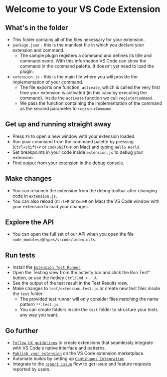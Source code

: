 # Welcome to your VS Code Extension

## What's in the folder

-   This folder contains all of the files necessary for your extension.
-   `package.json` - this is the manifest file in which you declare your
    extension and command.
    -   The sample plugin registers a command and defines its title and command
        name. With this information VS Code can show the command in the command
        palette. It doesn’t yet need to load the plugin.
-   `extension.js` - this is the main file where you will provide the
    implementation of your command.
    -   The file exports one function, `activate`, which is called the very
        first time your extension is activated (in this case by executing the
        command). Inside the `activate` function we call `registerCommand`.
    -   We pass the function containing the implementation of the command as the
        second parameter to `registerCommand`.

## Get up and running straight away

-   Press `F5` to open a new window with your extension loaded.
-   Run your command from the command palette by pressing (`Ctrl+Shift+P` or
    `Cmd+Shift+P` on Mac) and typing `Hello World`.
-   Set breakpoints in your code inside `extension.js` to debug your extension.
-   Find output from your extension in the debug console.

## Make changes

-   You can relaunch the extension from the debug toolbar after changing code in
    `extension.js`.
-   You can also reload (`Ctrl+R` or `Cmd+R` on Mac) the VS Code window with
    your extension to load your changes.

## Explore the API

-   You can open the full set of our API when you open the file
    `node_modules/@types/vscode/index.d.ts`.

## Run tests

-   Install the
    [`Extension Test Runner`](https://marketplace.visualstudio.com/items?itemName=ms-vscode.extension-test-runner)
-   Open the Testing view from the activity bar and click the Run Test" button,
    or use the hotkey `Ctrl/Cmd + ; A`
-   See the output of the test result in the Test Results view.
-   Make changes to `test/extension.test.js` or create new test files inside the
    `test` folder.
    -   The provided test runner will only consider files matching the name
        pattern `**.test.js`.
    -   You can create folders inside the `test` folder to structure your tests
        any way you want.

## Go further

-   [`Follow UX guidelines`](https://code.visualstudio.com/api/ux-guidelines/overview)
    to create extensions that seamlessly integrate with VS Code's native
    interface and patterns.
-   [`Publish your extension`](https://code.visualstudio.com/api/working-with-extensions/publishing-extension)
    on the VS Code extension marketplace.
-   Automate builds by setting up
    [`Continuous Integration`](https://code.visualstudio.com/api/working-with-extensions/continuous-integration).
-   Integrate to the
    [`report issue`](https://code.visualstudio.com/api/get-started/wrapping-up#issue-reporting)
    flow to get issue and feature requests reported by users.
